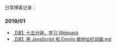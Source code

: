 日常博客记录：

### 2019/01
* [【译】十五分钟，学习 Webpack](https://github.com/Wpeach/Blog/blob/master/%E3%80%90%E8%AF%91%E3%80%91%E5%8D%81%E4%BA%94%E5%88%86%E9%92%9F%EF%BC%8C%E5%AD%A6%E4%B9%A0%20Webpack.md)
* [【译】用 JavaScript 和 Emojis 做地址栏动画.md](https://github.com/Wpeach/Blog/blob/master/%E3%80%90%E8%AF%91%E3%80%91%E7%94%A8%20JavaScript%20%E5%92%8C%20Emojis%20%E5%81%9A%E5%9C%B0%E5%9D%80%E6%A0%8F%E5%8A%A8%E7%94%BB.md)
